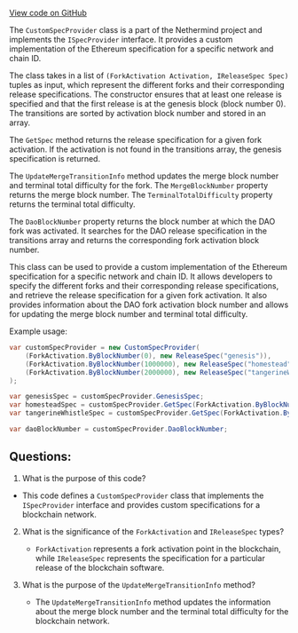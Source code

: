 [View code on GitHub](https://github.com/nethermindeth/nethermind/Nethermind.Specs.Test/CustomSpecProvider.cs)

The `CustomSpecProvider` class is a part of the Nethermind project and implements the `ISpecProvider` interface. It provides a custom implementation of the Ethereum specification for a specific network and chain ID. 

The class takes in a list of `(ForkActivation Activation, IReleaseSpec Spec)` tuples as input, which represent the different forks and their corresponding release specifications. The constructor ensures that at least one release is specified and that the first release is at the genesis block (block number 0). The transitions are sorted by activation block number and stored in an array. 

The `GetSpec` method returns the release specification for a given fork activation. If the activation is not found in the transitions array, the genesis specification is returned. 

The `UpdateMergeTransitionInfo` method updates the merge block number and terminal total difficulty for the fork. The `MergeBlockNumber` property returns the merge block number. The `TerminalTotalDifficulty` property returns the terminal total difficulty. 

The `DaoBlockNumber` property returns the block number at which the DAO fork was activated. It searches for the DAO release specification in the transitions array and returns the corresponding fork activation block number. 

This class can be used to provide a custom implementation of the Ethereum specification for a specific network and chain ID. It allows developers to specify the different forks and their corresponding release specifications, and retrieve the release specification for a given fork activation. It also provides information about the DAO fork activation block number and allows for updating the merge block number and terminal total difficulty. 

Example usage:

```csharp
var customSpecProvider = new CustomSpecProvider(
    (ForkActivation.ByBlockNumber(0), new ReleaseSpec("genesis")),
    (ForkActivation.ByBlockNumber(1000000), new ReleaseSpec("homestead")),
    (ForkActivation.ByBlockNumber(2000000), new ReleaseSpec("tangerineWhistle"))
);

var genesisSpec = customSpecProvider.GenesisSpec;
var homesteadSpec = customSpecProvider.GetSpec(ForkActivation.ByBlockNumber(1000000));
var tangerineWhistleSpec = customSpecProvider.GetSpec(ForkActivation.ByBlockNumber(2000000));

var daoBlockNumber = customSpecProvider.DaoBlockNumber;
```
## Questions: 
 1. What is the purpose of this code?
   - This code defines a `CustomSpecProvider` class that implements the `ISpecProvider` interface and provides custom specifications for a blockchain network.

2. What is the significance of the `ForkActivation` and `IReleaseSpec` types?
   - `ForkActivation` represents a fork activation point in the blockchain, while `IReleaseSpec` represents the specification for a particular release of the blockchain software.

3. What is the purpose of the `UpdateMergeTransitionInfo` method?
   - The `UpdateMergeTransitionInfo` method updates the information about the merge block number and the terminal total difficulty for the blockchain network.